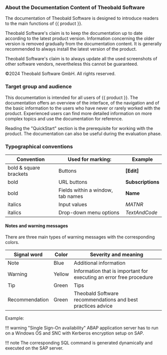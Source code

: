 ### About the Documentation Content of Theobald Software

The documentation of Theobald Software is designed to introduce readers to the main functions of {{ product }}.

Theobald Software's claim is to keep the documentation up to date according to the latest product version. 
Information concerning the older version is removed gradually from the documentation content. 
It is generally recommended to always install the latest version of the product.

Theobald Software's claim is to always update all the used screenshots of other software vendors, nevertheless this cannot be guaranteed. 

©2024 Theobald Software GmbH. All rights reserved.

### Target group and audience
This documentation is intended for all users of {{ product }}. 
The documentation offers an overview of the interface, of the navigation and of the basic information to the users who have never or rarely worked with the product. 
Experienced users can find more detailed information on more complex topics and use the documentation for reference.

Reading the "QuickStart" section is the prerequisite for working with the product. 
The documentation can also be useful during the evaluation phase. 

### Typographical conventions

Convention |Used for marking: |Example
------------ | ------------- | ---------
bold & square brackets |Buttons |**[Edit]** 
bold |URL buttons |**Subscriptions**
bold |Fields within a window, tab names |**Name** 
italics |Input values| *MATNR*
italics |Drop-down menu options| *TextAndCode*
 

#### Notes and warning messages

There are three main types of warning messages with the corresponding colors.

Signal word| Color | Severity and meaning
------------ | ------------- | ---------
Note |Blue | Additional information
Warning | Yellow | Information that is important for executing an error free procedure
Tip| Green | Tips
Recommendation | Green | Theobald Software recommendations and best practices advice

Example:

!!! warning "Single Sign-On availability"
	ABAP application server has to run on a Windows OS and SNC with Kerberos encryption setup on SAP.


!!! note
	The corresponding SQL command is generated dynamically and executed on the SAP server.

